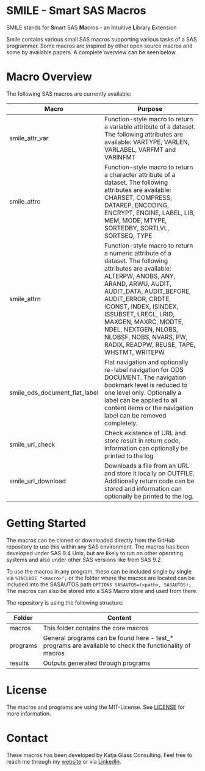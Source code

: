 # SMILE - Smart SAS Macros
SMILE stands for <b>S</b>mart SAS <b>M</b>acros - an <b>I</b>ntuitive <b>L</b>ibrary <b>E</b>xtension

Smile contains various small SAS macros supporting various tasks of a SAS programmer. Some macros are inspired by other open source macros and some by available papers. A complete overview can be seen below.

# Macro Overview

The following SAS macros are currently available:

Macro | Purpose
--- | ---
smile_attr_var | Function-style macro to return a variable attribute of a dataset. The following attributes are available: VARTYPE, VARLEN, VARLABEL, VARFMT and VARINFMT
smile_attrc | Function-style macro to return a character attribute of a dataset. The following attributes are available: CHARSET, COMPRESS, DATAREP, ENCODING, ENCRYPT, ENGINE, LABEL, LIB, MEM, MODE, MTYPE, SORTEDBY, SORTLVL, SORTSEQ, TYPE
smile_attrn | Function-style macro to return a numeric attribute of a dataset. The following attributes are available: ALTERPW, ANOBS, ANY, ARAND, ARWU, AUDIT, AUDIT_DATA, AUDIT_BEFORE, AUDIT_ERROR, CRDTE, ICONST, INDEX, ISINDEX, ISSUBSET, LRECL, LRID, MAXGEN, MAXRC, MODTE, NDEL, NEXTGEN, NLOBS, NLOBSF, NOBS, NVARS, PW, RADIX, READPW, REUSE, TAPE, WHSTMT, WRITEPW
smile_ods_document_flat_label | Flat navigation and optionally re-label navigation for ODS DOCUMENT. The navigation bookmark level is reduced to one level only. Optionally a label can be applied to all content items or the navigation label can be removed completely.
smile_url_check | Check existence of URL and store result in return code, information can optionally be printed to the log
smile_url_download | Downloads a file from an URL and store it locally on OUTFILE. Additionally return code can be stored and information can optionally be printed to the log.

# Getting Started

The macros can be cloned or downloaded directly from the GitHub repository to use this within any SAS environment. The macros has been developed under SAS 9.4 Unix, but are likely to run on other operating systems and also under other SAS versions like from SAS 9.2. 

To use the macros in any program, these can be included single by single via `%INCLUDE "<macro>";` or the folder where the macros are located can be included into the SASAUTOS path `OPTIONS SASAUTOS=(<path>, SASAUTOS);`. The macros can also be stored into a SAS Macro store and used from there.

The repository is using the following structure:

Folder | Content
--- |---
macros | This folder contains the core macros
programs | General programs can be found here - test_* programs are available to check the functionality of macros
results | Outputs generated through programs

# License

The macros and programs are using the MIT-License. See [LICENSE](./LICENSE) for more information.

# Contact

These macros has been developed by Katja Glass Consulting. Feel free to reach me through my [website](https://www.glacon.eu) or via [LinkedIn](https://www.linkedin.com/in/katja-glass-369022167/).

